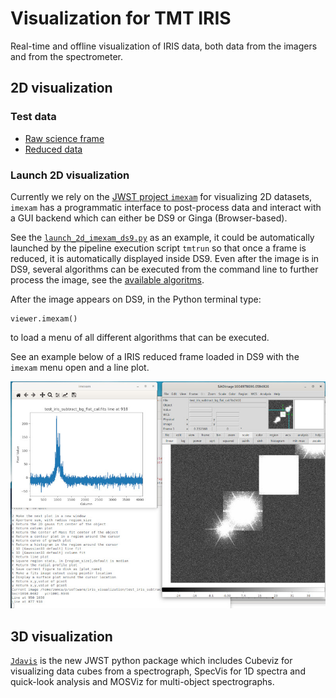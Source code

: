 # Visualization for TMT IRIS

Real-time and offline visualization of IRIS data,
both data from the imagers and from the spectrometer.

## 2D visualization

### Test data

* [Raw science frame](https://figshare.com/s/83ccf1c457917e8c162f?file=17903858)
* [Reduced data](https://figshare.com/articles/dataset/test_iris_subtract_bg_flat_cal_fits/9942914)

### Launch 2D visualization

Currently we rely on the [JWST project `imexam`](https://github.com/spacetelescope/imexam) for visualizing 2D datasets, `imexam` has a programmatic interface to post-process data and interact with a GUI backend which can either be DS9 or Ginga (Browser-based).

See the [`launch_2d_imexam_ds9.py`](launch_2d_imexam_ds9.py) as an example, it could be automatically launched by the pipeline execution script `tmtrun` so that once a frame is reduced, it is automatically displayed inside DS9. Even after the image is in DS9, several algorithms can be executed from the command line to further process the image, see the [available algoritms](https://imexam.readthedocs.io/en/latest/index.html#user-documentation).

After the image appears on DS9, in the Python terminal type:

    viewer.imexam()

to load a menu of all different algorithms that can be executed.

See an example below of a IRIS reduced frame loaded in DS9 with
the `imexam` menu open and a line plot.

![imexam example](img/imexam_example.jpg)

## 3D visualization

[`Jdavis`](https://jdaviz.readthedocs.io/en/latest/index.html) is the new JWST python package which includes Cubeviz for visualizing data cubes from a spectrograph, SpecVis for 1D spectra and quick-look analysis and MOSViz for multi-object spectrographs.
